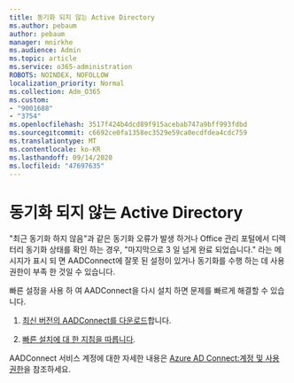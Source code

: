 ```yaml
---
title: 동기화 되지 않는 Active Directory
ms.author: pebaum
author: pebaum
manager: mnirkhe
ms.audience: Admin
ms.topic: article
ms.service: o365-administration
ROBOTS: NOINDEX, NOFOLLOW
localization_priority: Normal
ms.collection: Adm_O365
ms.custom:
- "9001688"
- "3754"
ms.openlocfilehash: 3517f424b4dcd89f915acebab747a9bff993fdbd
ms.sourcegitcommit: c6692ce0fa1358ec3529e59ca0ecdfdea4cdc759
ms.translationtype: MT
ms.contentlocale: ko-KR
ms.lasthandoff: 09/14/2020
ms.locfileid: "47697635"
---
```

# <a name="active-directory-not-syncing"></a>동기화 되지 않는 Active Directory

"최근 동기화 하지 않음"과 같은 동기화 오류가 발생 하거나 Office 관리 포털에서 디렉터리 동기화 상태를 확인 하는 경우, "마지막으로 3 일 넘게 완료 되었습니다." 라는 메시지가 표시 되 면 AADConnect에 잘못 된 설정이 있거나 동기화를 수행 하는 데 사용 권한이 부족 한 것일 수 있습니다.  

빠른 설정을 사용 하 여 AADConnect을 다시 설치 하면 문제를 빠르게 해결할 수 있습니다.

1. [최신 버전의 AADConnect를 다운로드](https://go.microsoft.com/fwlink/?LinkId=615771)합니다.

2. [빠른 설치에 대 한 지침을 따릅니다](https://docs.microsoft.com/azure/active-directory/hybrid/how-to-connect-install-express).

AADConnect 서비스 계정에 대한 자세한 내용은 [Azure AD Connect:계정 및 사용 권한](https://docs.microsoft.com/azure/active-directory/hybrid/reference-connect-accounts-permissions)을 참조하세요.
